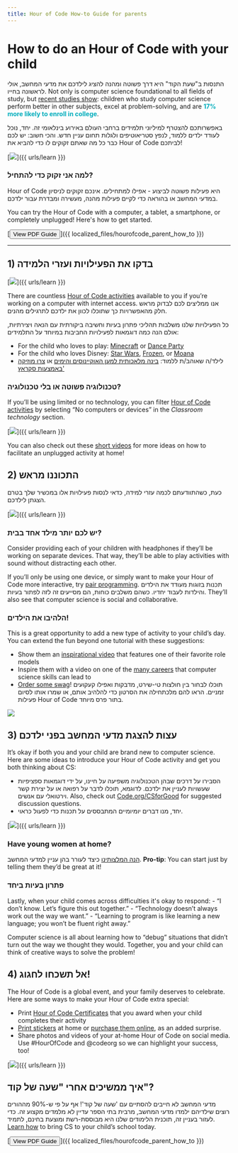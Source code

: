 ```yaml
---
title: Hour of Code How-to Guide for parents
---
```


# How to do an Hour of Code with your child

התנסות ב"שעת הקוד" היא דרך פשוטה ומהנה להציג לילדכם את מדעי המחשב, אולי לראשונה בחייו. Not only is computer science foundational to all fields of study, but [recent studies show](https://medium.com/@codeorg/cs-helps-students-outperform-in-school-college-and-workplace-66dd64a69536): children who study computer science perform better in other subjects, excel at problem-solving, and are <font color="00adbc"><b>17% more likely to enroll in college</b></font>.

באפשרותכם להצטרף למיליוני תלמידים ברחבי העולם באירוע בינלאומי זה. יחד, נוכל לעודד ילדים ללמוד, לנפץ סטריאוטיפים ולגלות תחום עניין חדש. והכי חשוב: יש לכם כבר כל מה שאתם זקוקים לו כדי להביא את Hour of Code לביתכם!

[![](/images/fit-600/Marketing/mother-helping-her-daughter-use-a-laptop-4260325.jpg)]({{ urls/learn }})

<h3>למה אני זקוק כדי להתחיל?</h3>

Hour of Code היא פעילות פשוטה לביצוע - אפילו למתחילים. אינכם זקוקים לניסיון במדעי המחשב או בהוראה כדי לקיים פעילות מהנה, מעשירה ומבדרת עבור ילדכם.

You can try the Hour of Code with a computer, a tablet, a smartphone, or completely unplugged! Here's how to get started.

[<button>View PDF Guide</button>]({{ localized_files/hourofcode_parent_how_to }})

* * *

## 1) בדקו את הפעילויות ועזרי הלמידה

[![](/images/fit-600/tutorials.png)]({{ urls/learn }})

There are countless [Hour of Code activities](https://hourofcode.com/us/learn) available to you if you’re working on a computer with internet access. אנו ממליצים לכם לבדוק מראש חלק מהאפשרויות כך שתוכלו לכוון את ילדכם לתרגילים מהנים.

כל הפעילויות שלנו משלבות תהליכי פתרון בעיות וחשיבה ביקורתית עם הנאה ויצירתיות, אולם הנה כמה דוגמאות לפעילויות החביבות במיוחד על התלמידים:

- For the child who loves to play: [Minecraft](https://code.org/minecraft) or [Dance Party](https://code.org/dance)
- For the child who loves Disney: [Star Wars](https://code.org/starwars), [Frozen](https://studio.code.org/s/frozen/lessons/1/levels/1), or [Moana](https://partners.disney.com/hour-of-code?cds&cmp=vanity%7Cnatural%7Cus%7Cmoanahoc%7C)
- לילד/ה שאוהב/ת ללמוד: [בינה מלאכותית למען האוקיינוסים והימים](https://code.org/oceans) או [צרו מוזיקה באמצעות סקראץ'](https://scratch.mit.edu/projects/editor/?tutorial=music&utm_source=codeorg)

<h3>טכנולוגיה פשוטה או בלי טכנולוגיה?</h3>

If you’ll be using limited or no technology, you can filter [Hour of Code activities](https://hourofcode.com/us/learn) by selecting “No computers or devices” in the *Classroom technology* section.

[![](/images/fit-500/Marketing/filtering-activities-hoc.jpg)]({{ urls/learn }})

You can also check out these [short videos](https://www.youtube.com/playlist?list=PLzdnOPI1iJNcpfa4LtbaIl35gqir_5XUu) for more ideas on how to facilitate an unplugged activity at home!

## 2) התכוננו מראש

כעת, כשהתוודעתם לכמה עזרי למידה, כדאי לנסות פעילויות אלו במכשיר שלך בטרם הצגתן לילדכם.

[![](/images/fit-600/Marketing/father-and-children-looking-at-a-laptop-4260749.jpg)]({{ urls/learn }})

<h3>יש לכם יותר מילד אחד בבית?</h3>

Consider providing each of your children with headphones if they’ll be working on separate devices. That way, they’ll be able to play activities with sound without distracting each other.

If you’ll only be using one device, or simply want to make your Hour of Code more interactive, try [pair programming](https://www.youtube.com/watch?v=vgkahOzFH2Q). תכנות בזוגות מעודד את הילדים והילדות לעבוד יחדיו. כשהם משלבים כוחות, הם מסייעים זה לזה לפתור בעיות. They’ll also see that computer science is social and collaborative.

<h3>הלהיבו את הילדים! </h3>

This is a great opportunity to add a new type of activity to your child’s day. You can extend the fun beyond one tutorial with these suggestions:

- Show them an [inspirational video](https://www.youtube.com/playlist?list=PLzdnOPI1iJNcadqJAZnbDYShie4gLZQQJ) that features one of their favorite role models
- Inspire them with a video on one of the [many careers](https://www.youtube.com/playlist?list=PLzdnOPI1iJNfpD8i4Sx7U0y2MccnrNZuP) that computer science skills can lead to
- [Order some swag](https://store.code.org/)! תוכלו לבחור בין חולצות טי-שירט, מדבקות ואפילו קעקועים זמניים. הראו להם מלכתחילה את הסרטון כדי להלהיב אותם, או שמרו אותו לסיום פעילות Hour of Code בתור פרס מיוחד. 

<a href="https://store.code.org/" target="_blank"><img src="/images/fit-500/Marketing/hourofcodestore.jpg"></a>

## 3) עצות להצגת מדעי המחשב בפני ילדכם

It’s okay if both you and your child are brand new to computer science. Here are some ideas to introduce your Hour of Code activity and get you both thinking about CS:

- הסבירו על דרכים שבהן הטכנולוגיה משפיעה על חיינו, על ידי דוגמאות ספציפיות שעשויות לעניין את ילדכם. לדוגמא, תוכלו לדבר על רפואה או על יצירת קשר וירטואלי עם אנשים. Also, check out [Code.org/CSforGood](https://code.org/csforgood) for suggested discussion questions.
- יחד, מנו דברים יומיומיים המתבססים על תכנות כדי לפעול כראוי.

[![](/images/fit-600/Marketing/girl-sitting-on-sofa-while-using-tablet-computer-4144035.jpg)]({{ urls/learn }})

<h3>Have young women at home?</h3>

<a href="https://code.org/girls">הנה המלצותינו</a> כיצד לעורר בהן עניין למדעי המחשב. **Pro-tip**: You can start just by telling them they’d be great at it!

<h3>פתרון בעיות ביחד</h3>

Lastly, when your child comes across difficulties it's okay to respond: - “I don’t know. Let’s figure this out together.” - “Technology doesn’t always work out the way we want.” - “Learning to program is like learning a new language; you won’t be fluent right away.”

Computer science is all about learning how to “debug” situations that didn’t turn out the way we thought they would. Together, you and your child can think of creative ways to solve the problem!

## 4) אל תשכחו לחגוג!

The Hour of Code is a global event, and your family deserves to celebrate. Here are some ways to make your Hour of Code extra special:

- Print [Hour of Code Certificates](https://staging.code.org/certificates) that you award when your child completes their activity 
- [Print stickers](https://staging.hourofcode.com/us/promote/resources#stickers) at home or [purchase them online](https://store.code.org/), as an added surprise. 
- Share photos and videos of your at-home Hour of Code on social media. Use #HourOfCode and @codeorg so we can highlight your success, too!

[![](/images/fit-600/Marketing/g8TUlHzF.jpeg)]({{ urls/learn }})

<h2>איך ממשיכים אחרי "שעה של קוד"?</h2>

מדעי המחשב לא חייבים להסתיים עם 'שעה של קוד'! אף על פי ש-90% מההורים רוצים שילדיהם ילמדו מדעי המחשב, מרבית בתי הספר עדיין לא מלמדים מקצוע זה. כדי לעזור בעניין זה, תוכנית הלימודים שלנו היא מבוססת-רשת ומוצעת בחינם, לתמיד. [Learn how](https://code.org/yourschool) to bring CS to your child’s school today.

[<button>View PDF Guide</button>]({{ localized_files/hourofcode_parent_how_to }})
